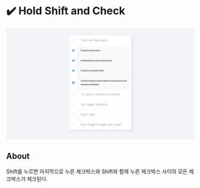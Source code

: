 # ✔️ Hold Shift and Check

![title](./img/Readme.png)

## About

Shift를 누르면 마지막으로 누른 체크박스와 Shift와 함께 누른 체크박스 사이의 모든 체크박스가 체크된다.
